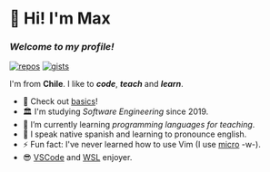# 👋 Hi! I'm Max
### _Welcome to my profile!_

[![repos][repos-badge]][repos-url] [![gists][gists-badge]][gists-url]

I'm from **Chile**. I like to _**code**_, _**teach**_ and _**learn**_.

- 🔭 Check out [basics](https://github.com/moxwel/basics)!
- 🏛️ I'm studying *Software Engineering* since 2019.
- 🌱 I’m currently learning *programming languages for teaching*.
- 💬 I speak native spanish and learning to pronounce english.
- ⚡ Fun fact: I've never learned how to use Vim (I use [micro](https://micro-editor.github.io/) -w-).
- 😎 [VSCode](https://code.visualstudio.com/) and [WSL](https://learn.microsoft.com/en-us/windows/wsl/about) enjoyer.

<!--
**moxwel/moxwel** is a ✨ _special_ ✨ repository because its `README.md` (this file) appears on your GitHub profile.

Here are some ideas to get you started:

- 🔭 I’m currently working on ...
- 🌱 I’m currently learning ...
- 👯 I’m looking to collaborate on ...
- 🤔 I’m looking for help with ...
- 💬 Ask me about ...
- 📫 How to reach me: ...
- 😄 Pronouns: ...
- ⚡ Fun fact: ...
-->

[repos-badge]: https://img.shields.io/badge/dynamic/json?color=0090FF&label=Repos&url=https://api.github.com/users/moxwel/repos&query=$.length&style=for-the-badge&logo=github
[repos-url]: https://github.com/moxwel?tab=repositories
[gists-badge]: https://img.shields.io/badge/dynamic/json?color=000000&label=Gists&url=https://api.github.com/users/moxwel/gists&query=$.length&style=for-the-badge&logo=github
[gists-url]: https://gist.github.com/moxwel
